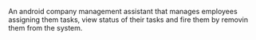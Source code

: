 An android company management assistant that manages employees assigning them tasks, view status of their tasks and fire them by removin them from the system.
